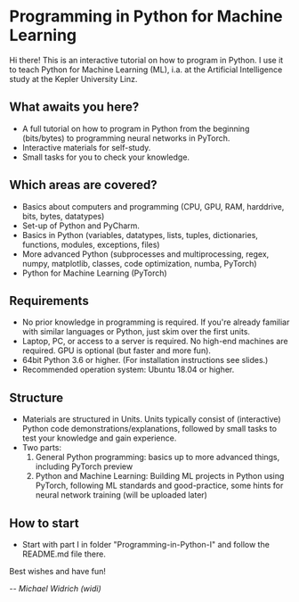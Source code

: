 # Programming in Python for Machine Learning
Hi there!
This is an interactive tutorial on how to program in Python. I use it to teach Python for Machine Learning (ML), i.a. at the Artificial Intelligence study at the Kepler University Linz.

## What awaits you here?
- A full tutorial on how to program in Python from the beginning (bits/bytes) to programming neural networks in PyTorch.
- Interactive materials for self-study.
- Small tasks for you to check your knowledge.

## Which areas are covered?
- Basics about computers and programming (CPU, GPU, RAM, harddrive, bits, bytes, datatypes)
- Set-up of Python and PyCharm.
- Basics in Python (variables, datatypes, lists, tuples, dictionaries, functions, modules, exceptions, files)
- More advanced Python (subprocesses and multiprocessing, regex, numpy, matplotlib, classes, code optimization, numba, PyTorch)
- Python for Machine Learning (PyTorch)

## Requirements
- No prior knowledge in programming is required. If you're already familiar with similar languages or Python, just skim over the first units.
- Laptop, PC, or access to a server is required. No high-end machines are required. GPU is optional (but faster and more fun).
- 64bit Python 3.6 or higher. (For installation instructions see slides.)
- Recommended operation system: Ubuntu 18.04 or higher.

## Structure
- Materials are structured in Units. Units typically consist of (interactive) Python code demonstrations/explanations, followed by small tasks to test your knowledge and gain experience.
- Two parts:
  1. General Python programming: basics up to more advanced things, including PyTorch preview
  2. Python and Machine Learning: Building ML projects in Python using PyTorch, following ML standards and good-practice, some hints for neural network training (will be uploaded later)

## How to start
- Start with part I in folder "Programming-in-Python-I" and follow the README.md file there.

Best wishes and have fun!

*-- Michael Widrich (widi)*
